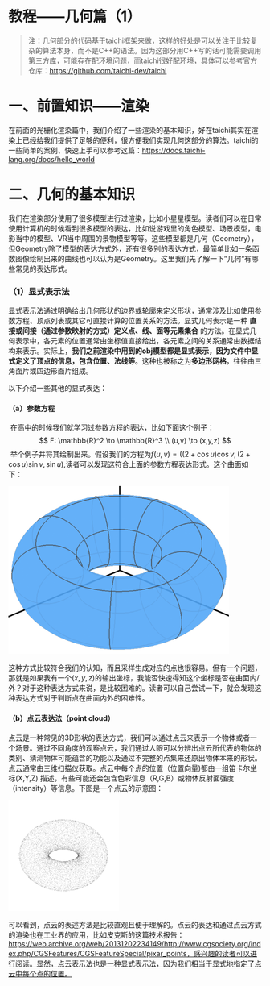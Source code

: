 # 教程——几何篇（1）

> 注：几何部分的代码基于taichi框架来做，这样的好处是可以关注于比较复杂的算法本身，而不是C++的语法。因为这部分用C++写的话可能需要调用第三方库，可能存在配环境问题，而taichi很好配环境，具体可以参考官方仓库：https://github.com/taichi-dev/taichi



# 一、前置知识——渲染

​	在前面的光栅化渲染篇中，我们介绍了一些渲染的基本知识，好在taichi其实在渲染上已经给我们提供了足够的便利，很方便我们实现几何这部分的算法。taichi的一些简单的案例、快速上手可以参考这篇：https://docs.taichi-lang.org/docs/hello_world



# 二、几何的基本知识

​	我们在渲染部分使用了很多模型进行过渲染，比如小星星模型。读者们可以在日常使用计算机的时候看到很多模型的表达，比如说游戏里的角色模型、场景模型，电影当中的模型、VR当中周围的景物模型等等。这些模型都是几何（Geometry），但Geometry除了模型的表达方式外，还有很多别的表达方式，最简单比如一条函数图像绘制出来的曲线也可以认为是Geometry。这里我们先了解一下”几何“有哪些常见的表达形式。

### （1）显式表示法

​	显式表示法通过明确给出几何形状的边界或轮廓来定义形状，通常涉及比如使用参数方程、顶点列表或其它可直接计算的位置关系的方法。显式几何表示是一种 **直接或间接（通过参数映射的方式）定义点、线、面等元素集合** 的方法。在显式几何表示中，各元素的位置通常由坐标值直接给出，各元素之间的关系通常由数据结构来表示。实际上，**我们之前渲染中用到的obj模型都是显式表示，因为文件中显式定义了顶点的信息，包含位置、法线等**。这种也被称之为**多边形网格**，往往由三角面片或四边形面片组成。

以下介绍一些其他的显式表达：

#### （a）参数方程

​	在高中的时候我们就学习过参数方程的表达，比如下面这个例子：
$$
F: \mathbb{R}^2 \to \mathbb{R}^3 \\
(u,v) \to (x,y,z)
$$
​	举个例子并将其绘制出来。假设我们的方程为$f(u,v)=((2+\cos{u})\cos{v},(2+\cos{u})\sin{v},\sin{u})$,读者可以发现这符合上面的参数方程表达形式。这个曲面如下：

<img src="./assets/image-20241120113712365.png" alt="image-20241120113712365" style="zoom:67%;" />

​	这种方式比较符合我们的认知，而且采样生成对应的点也很容易。但有一个问题，那就是如果我有一个$(x,y,z)$的输出坐标，我能否快速得知这个坐标是否在曲面内/外？对于这种表达方式来说，是比较困难的。读者可以自己尝试一下，就会发现这种表达方式对于判断点在曲面内外的困难性。



#### （b）点云表达法（point cloud）

​	点云是一种常见的3D形状的表达方式，我们可以通过点云来表示一个物体或者一个场景。通过不同角度的观察点云，我们通过人眼可以分辨出点云所代表的物体的类别、猜测物体可能蕴含的功能以及通过不完整的点集来还原出物体本来的形状。点云通常由三维扫描仪获取。点云中每个点的位置（位置向量)都由一组笛卡尔坐标(X,Y,Z) 描述，有些可能还会包含色彩信息（R,G,B）或物体反射面强度（intensity）等信息。下图是一个点云的示意图：

![img](./assets/220px-Point_cloud_torus.gif)

​	可以看到，点云的表述方法是比较直观且便于理解的。点云的表达和通过点云方式的渲染也在工业界的应用，比如皮克斯的这篇技术报告：https://web.archive.org/web/20131202234149/http://www.cgsociety.org/index.php/CGSFeatures/CGSFeatureSpecial/pixar_points，感兴趣的读者可以进行阅读。显然，点云表示法也是一种显式表示法，因为我们相当于显式地指定了点云中每个点的位置。

